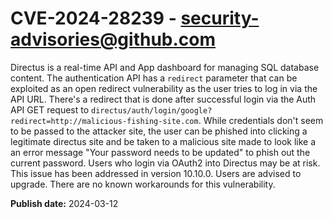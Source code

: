 # CVE-2024-28239 - security-advisories@github.com

Directus is a real-time API and App dashboard for managing SQL database content. The authentication API has a `redirect` parameter that can be exploited as an open redirect vulnerability as the user tries to log in via the API URL. There's a redirect that is done after successful login via the Auth API GET request to `directus/auth/login/google?redirect=http://malicious-fishing-site.com`. While credentials don't seem to be passed to the attacker site, the user can be phished into clicking a legitimate directus site and be taken to a malicious site made to look like a an error message "Your password needs to be updated" to phish out the current password. Users who login via OAuth2 into Directus may be at risk. This issue has been addressed in version 10.10.0. Users are advised to upgrade. There are no known workarounds for this vulnerability.

**Publish date:** 2024-03-12
